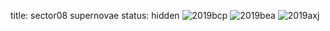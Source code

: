 title: sector08 supernovae
status: hidden
![2019bcp]({filename}../../images/sector08/lc_2019bcp_cleaned.png)
![2019bea]({filename}../../images/sector08/lc_2019bea_cleaned.png)
![2019axj]({filename}../../images/sector08/lc_2019axj_cleaned.png)
